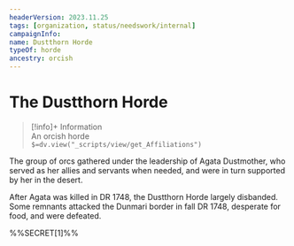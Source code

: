 ```yaml
---
headerVersion: 2023.11.25
tags: [organization, status/needswork/internal]
campaignInfo:
name: Dustthorn Horde
typeOf: horde
ancestry: orcish
---
```

# The Dustthorn Horde
>[!info]+ Information  
> An orcish horde  
> `$=dv.view("_scripts/view/get_Affiliations")`

The group of orcs gathered under the leadership of Agata Dustmother, who served as her allies and servants when needed, and were in turn supported by her in the desert. 

After Agata was killed in DR 1748, the Dustthorn Horde largely disbanded. Some remnants attacked the Dunmari border in fall DR 1748, desperate for food, and were defeated. 

%%SECRET[1]%%